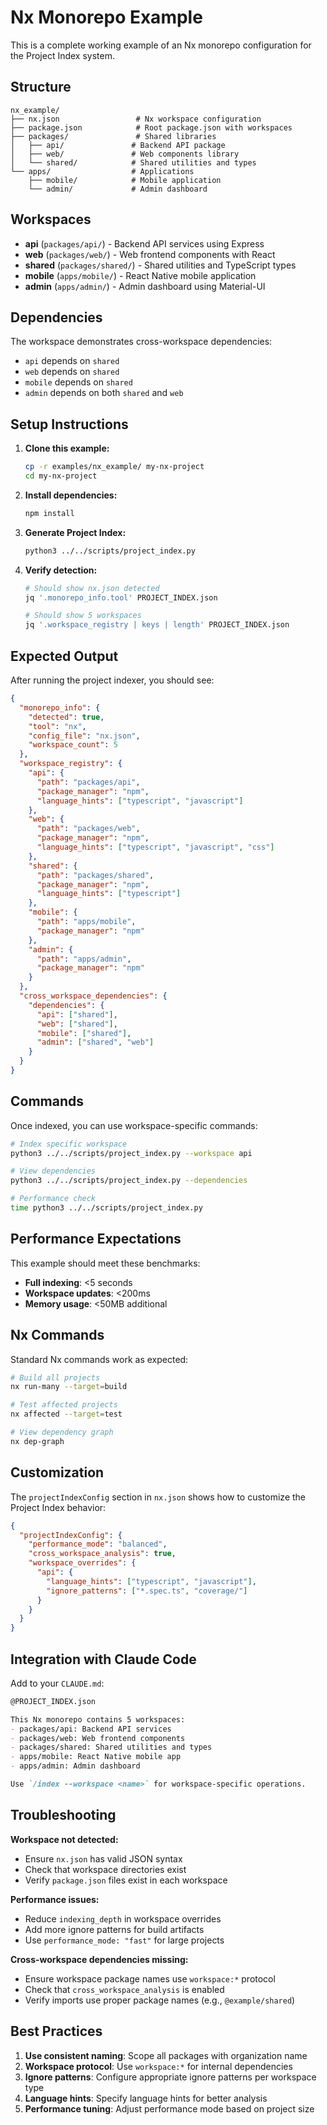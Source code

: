 # Nx Monorepo Example

This is a complete working example of an Nx monorepo configuration for the Project Index system.

## Structure

```
nx_example/
├── nx.json                 # Nx workspace configuration
├── package.json            # Root package.json with workspaces
├── packages/               # Shared libraries
│   ├── api/               # Backend API package
│   ├── web/               # Web components library
│   └── shared/            # Shared utilities and types
└── apps/                  # Applications
    ├── mobile/            # Mobile application
    └── admin/             # Admin dashboard
```

## Workspaces

- **api** (`packages/api/`) - Backend API services using Express
- **web** (`packages/web/`) - Web frontend components with React
- **shared** (`packages/shared/`) - Shared utilities and TypeScript types
- **mobile** (`apps/mobile/`) - React Native mobile application
- **admin** (`apps/admin/`) - Admin dashboard using Material-UI

## Dependencies

The workspace demonstrates cross-workspace dependencies:
- `api` depends on `shared`
- `web` depends on `shared`
- `mobile` depends on `shared`
- `admin` depends on both `shared` and `web`

## Setup Instructions

1. **Clone this example:**
   ```bash
   cp -r examples/nx_example/ my-nx-project
   cd my-nx-project
   ```

2. **Install dependencies:**
   ```bash
   npm install
   ```

3. **Generate Project Index:**
   ```bash
   python3 ../../scripts/project_index.py
   ```

4. **Verify detection:**
   ```bash
   # Should show nx.json detected
   jq '.monorepo_info.tool' PROJECT_INDEX.json
   
   # Should show 5 workspaces
   jq '.workspace_registry | keys | length' PROJECT_INDEX.json
   ```

## Expected Output

After running the project indexer, you should see:

```json
{
  "monorepo_info": {
    "detected": true,
    "tool": "nx",
    "config_file": "nx.json",
    "workspace_count": 5
  },
  "workspace_registry": {
    "api": {
      "path": "packages/api",
      "package_manager": "npm",
      "language_hints": ["typescript", "javascript"]
    },
    "web": {
      "path": "packages/web", 
      "package_manager": "npm",
      "language_hints": ["typescript", "javascript", "css"]
    },
    "shared": {
      "path": "packages/shared",
      "package_manager": "npm",
      "language_hints": ["typescript"]
    },
    "mobile": {
      "path": "apps/mobile",
      "package_manager": "npm"
    },
    "admin": {
      "path": "apps/admin",
      "package_manager": "npm"
    }
  },
  "cross_workspace_dependencies": {
    "dependencies": {
      "api": ["shared"],
      "web": ["shared"], 
      "mobile": ["shared"],
      "admin": ["shared", "web"]
    }
  }
}
```

## Commands

Once indexed, you can use workspace-specific commands:

```bash
# Index specific workspace
python3 ../../scripts/project_index.py --workspace api

# View dependencies
python3 ../../scripts/project_index.py --dependencies

# Performance check
time python3 ../../scripts/project_index.py
```

## Performance Expectations

This example should meet these benchmarks:
- **Full indexing**: <5 seconds
- **Workspace updates**: <200ms
- **Memory usage**: <50MB additional

## Nx Commands

Standard Nx commands work as expected:
```bash
# Build all projects
nx run-many --target=build

# Test affected projects
nx affected --target=test

# View dependency graph
nx dep-graph
```

## Customization

The `projectIndexConfig` section in `nx.json` shows how to customize the Project Index behavior:

```json
{
  "projectIndexConfig": {
    "performance_mode": "balanced",
    "cross_workspace_analysis": true,
    "workspace_overrides": {
      "api": {
        "language_hints": ["typescript", "javascript"],
        "ignore_patterns": ["*.spec.ts", "coverage/"]
      }
    }
  }
}
```

## Integration with Claude Code

Add to your `CLAUDE.md`:

```markdown
@PROJECT_INDEX.json

This Nx monorepo contains 5 workspaces:
- packages/api: Backend API services  
- packages/web: Web frontend components
- packages/shared: Shared utilities and types
- apps/mobile: React Native mobile app
- apps/admin: Admin dashboard

Use `/index --workspace <name>` for workspace-specific operations.
```

## Troubleshooting

**Workspace not detected:**
- Ensure `nx.json` has valid JSON syntax
- Check that workspace directories exist
- Verify `package.json` files exist in each workspace

**Performance issues:**
- Reduce `indexing_depth` in workspace overrides
- Add more ignore patterns for build artifacts
- Use `performance_mode: "fast"` for large projects

**Cross-workspace dependencies missing:**
- Ensure workspace package names use `workspace:*` protocol
- Check that `cross_workspace_analysis` is enabled
- Verify imports use proper package names (e.g., `@example/shared`)

## Best Practices

1. **Use consistent naming**: Scope all packages with organization name
2. **Workspace protocol**: Use `workspace:*` for internal dependencies  
3. **Ignore patterns**: Configure appropriate ignore patterns per workspace type
4. **Language hints**: Specify language hints for better analysis
5. **Performance tuning**: Adjust performance mode based on project size
